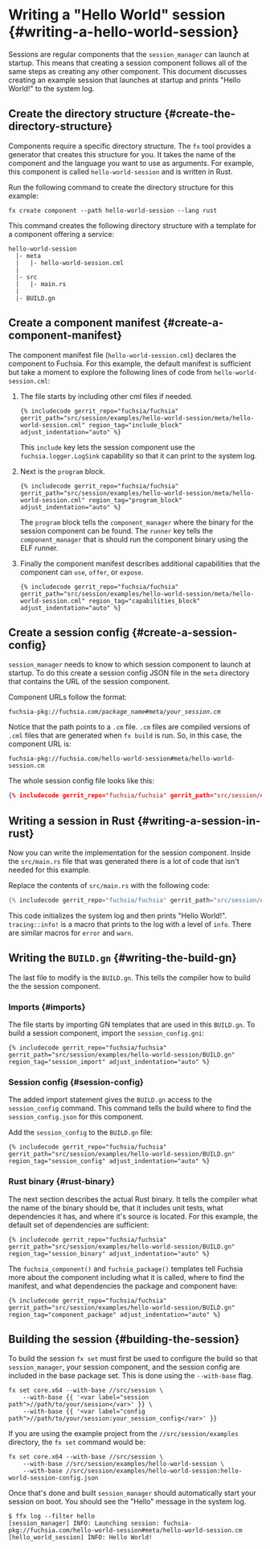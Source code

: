 # Writing a "Hello World" session {#writing-a-hello-world-session}

Sessions are regular components that the `session_manager` can launch at
startup. This means that creating a session component follows all of the same
steps as creating any other component. This document discusses creating an
example session that launches at startup and prints "Hello World!" to the system
log.

## Create the directory structure {#create-the-directory-structure}

Components require a specific directory structure. The `fx` tool provides a
generator that creates this structure for you. It takes the name of the
component and the language you want to use as arguments. For example, this
component is called `hello-world-session` and is written in Rust.

Run the following command to create the directory structure for this example:

```posix-terminal
fx create component --path hello-world-session --lang rust
```

This command creates the following directory structure with a template for a
component offering a service:

```none
hello-world-session
  |- meta
  |   |- hello-world-session.cml
  |
  |- src
  |   |- main.rs
  |
  |- BUILD.gn
```

## Create a component manifest {#create-a-component-manifest}

The component manifest file (`hello-world-session.cml`) declares the component
to Fuchsia. For this example, the default manifest is sufficient but take a
moment to explore the following lines of code from `hello-world-session.cml`:

1. The file starts by including other cml files if needed.

   ```json5
   {% includecode gerrit_repo="fuchsia/fuchsia" gerrit_path="src/session/examples/hello-world-session/meta/hello-world-session.cml" region_tag="include_block" adjust_indentation="auto" %}
   ```

   This `include` key lets the session component use the
   `fuchsia.logger.LogSink` capability so that it can print to the system log.

1. Next is the `program` block.

   ```json5
   {% includecode gerrit_repo="fuchsia/fuchsia" gerrit_path="src/session/examples/hello-world-session/meta/hello-world-session.cml" region_tag="program_block" adjust_indentation="auto" %}
   ```

   The `program` block tells the `component_manager` where the binary for the
   session component can be found. The `runner` key tells the `component_manager`
   that is should run the component binary using the ELF runner.

1. Finally the component manifest describes additional capabilities that the
   component can `use`, `offer`, or `expose`.

   ```json5
   {% includecode gerrit_repo="fuchsia/fuchsia" gerrit_path="src/session/examples/hello-world-session/meta/hello-world-session.cml" region_tag="capabilities_block" adjust_indentation="auto" %}
   ```

## Create a session config {#create-a-session-config}

`session_manager` needs to know to which session component to launch at startup.
To do this create a session config JSON file in the `meta` directory that
contains the URL of the session component.

Component URLs follow the format:

<pre><code>fuchsia-pkg://fuchsia.com/<var>package_name</var>#meta/<var>your_session.cm</var></code></pre>

Notice that the path points to a `.cm` file. `.cm` files are compiled versions
of `.cml` files that are generated when `fx build` is run. So, in this case, the
component URL is:

```none
fuchsia-pkg://fuchsia.com/hello-world-session#meta/hello-world-session.cm
```

The whole session config file looks like this:

```json
{% includecode gerrit_repo="fuchsia/fuchsia" gerrit_path="src/session/examples/hello-world-session/meta/hello-world-session-config.json" adjust_indentation="auto" %}
```

## Writing a session in Rust {#writing-a-session-in-rust}

Now you can write the implementation for the session component. Inside the
`src/main.rs` file that was generated there is a lot of code that isn't needed
for this example.

Replace the contents of `src/main.rs` with the following code:

```rust
{% includecode gerrit_repo="fuchsia/fuchsia" gerrit_path="src/session/examples/hello-world-session/src/main.rs" region_tag="main" adjust_indentation="auto" %}
```

This code initializes the system log and then prints "Hello World!".
`tracing::info!` is a macro that prints to the log with a level of `info`.
There are similar macros for `error` and `warn`.

## Writing the `BUILD.gn` {#writing-the-build-gn}

The last file to modify is the `BUILD.gn`. This tells the compiler how to build
the the session component.

### Imports {#imports}

The file starts by importing GN templates that are used in this `BUILD.gn`. To
build a session component, import the `session_config.gni`:

```gn
{% includecode gerrit_repo="fuchsia/fuchsia" gerrit_path="src/session/examples/hello-world-session/BUILD.gn" region_tag="session_import" adjust_indentation="auto" %}
```

### Session config {#session-config}

The added import statement gives the `BUILD.gn` access to the `session_config`
command. This command tells the build where to find the `session_config.json`
for this component.

Add the `session_config` to the `BUILD.gn` file:

```gn
{% includecode gerrit_repo="fuchsia/fuchsia" gerrit_path="src/session/examples/hello-world-session/BUILD.gn" region_tag="session_config" adjust_indentation="auto" %}
```

### Rust binary {#rust-binary}

The next section describes the actual Rust binary. It tells the compiler what
the name of the binary should be, that it includes unit tests, what dependencies
it has, and where it's source is located. For this example, the default set of
dependencies are sufficient:

```gn
{% includecode gerrit_repo="fuchsia/fuchsia" gerrit_path="src/session/examples/hello-world-session/BUILD.gn" region_tag="session_binary" adjust_indentation="auto" %}
```

The `fuchsia_component()` and `fuchsia_package()` templates tell Fuchsia more
about the component including what it is called, where to find the manifest,
and what dependencies the package and component have:

```gn
{% includecode gerrit_repo="fuchsia/fuchsia" gerrit_path="src/session/examples/hello-world-session/BUILD.gn" region_tag="component_package" adjust_indentation="auto" %}
```

## Building the session {#building-the-session}

To build the session `fx set` must first be used to configure the build so that
`session_manager`, your session component, and the session config are included
in the base package set. This is done using the `--with-base` flag.

```posix-terminal
fx set core.x64 --with-base //src/session \
    --with-base {{ '<var label="session path">//path/to/your/session</var>' }} \
    --with-base {{ '<var label="config path">//path/to/your/session:your_session_config</var>' }}
```

If you are using the example project from the `//src/session/examples` directory,
the `fx set` command would be:

```posix-terminal
fx set core.x64 --with-base //src/session \
    --with-base //src/session/examples/hello-world-session \
    --with-base //src/session/examples/hello-world-session:hello-world-session-config.json
```

Once that's done and built `session_manager` should automatically start your
session on boot. You should see the "Hello" message in the system log.

```none {:.devsite-disable-click-to-copy}
$ ffx log --filter hello
[session_manager] INFO: Launching session: fuchsia-pkg://fuchsia.com/hello-world-session#meta/hello-world-session.cm
[hello_world_session] INFO: Hello World!
```
